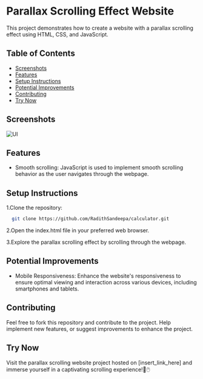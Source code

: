
# Parallax Scrolling Effect Website

This project demonstrates how to create a website with a parallax scrolling effect using HTML, CSS, and JavaScript.
## Table of Contents

- [Screenshots](#Screenshots)
- [Features](#Features)
- [Setup Instructions](#Setup-Instructions)
- [Potential Improvements](#Potential-Improvements)
- [Contributing](#Contributing)
- [Try Now](#Try-Now)

<a id="Screenshots"></a>
## Screenshots

![UI](https://github.com/RadithSandeepa/parallax-scrolling-effect-website-UI-template1/blob/main/Images/screenshot.png)

<a id="Features"></a>
## Features

- Smooth scrolling: JavaScript is used to implement smooth scrolling behavior as the user navigates through the webpage.

<a id="Setup-Instructions"></a>
## Setup Instructions

  1.Clone the repository:

```bash
  git clone https://github.com/RadithSandeepa/calculator.git
```


 2.Open the index.html file in your preferred web browser.

 3.Explore the parallax scrolling effect by scrolling through the webpage.

<a id="Potential-Improvements"></a>
## Potential Improvements

- Mobile Responsiveness: Enhance the website's responsiveness to ensure optimal viewing and interaction across various devices, including smartphones and tablets.
  
<a id="Contributing"></a>
## Contributing

Feel free to fork this repository and contribute to the project. Help implement new features, or suggest improvements to enhance the project.

<a id="Try-Now"></a>
## Try Now

Visit the parallax scrolling website project hosted on [insert_link_here] and immerse yourself in a captivating scrolling experience!🌟🖱️
